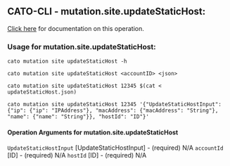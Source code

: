 
## CATO-CLI - mutation.site.updateStaticHost:
[Click here](https://api.catonetworks.com/documentation/#mutation-updateStaticHost) for documentation on this operation.

### Usage for mutation.site.updateStaticHost:

`cato mutation site updateStaticHost -h`

`cato mutation site updateStaticHost <accountID> <json>`

`cato mutation site updateStaticHost 12345 $(cat < updateStaticHost.json)`

`cato mutation site updateStaticHost 12345 '{"UpdateStaticHostInput": {"ip": {"ip": "IPAddress"}, "macAddress": {"macAddress": "String"}, "name": {"name": "String"}}, "hostId": "ID"}'`

#### Operation Arguments for mutation.site.updateStaticHost ####
`UpdateStaticHostInput` [UpdateStaticHostInput] - (required) N/A 
`accountId` [ID] - (required) N/A 
`hostId` [ID] - (required) N/A 
